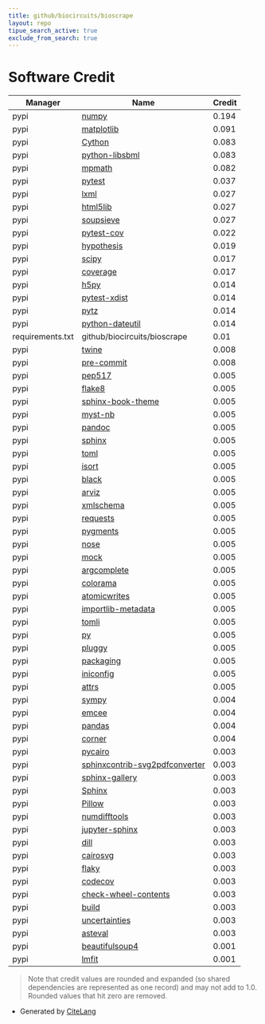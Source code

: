 ```yaml
---
title: github/biocircuits/bioscrape
layout: repo
tipue_search_active: true
exclude_from_search: true
---
```

# Software Credit

|Manager|Name|Credit|
|-------|----|------|
|pypi|[numpy](https://www.numpy.org)|0.194|
|pypi|[matplotlib](https://matplotlib.org)|0.091|
|pypi|[Cython](http://cython.org/)|0.083|
|pypi|[python-libsbml](http://sbml.org)|0.083|
|pypi|[mpmath](https://pypi.org/project/mpmath)|0.082|
|pypi|[pytest](https://docs.pytest.org/en/latest/)|0.037|
|pypi|[lxml](https://pypi.org/project/lxml)|0.027|
|pypi|[html5lib](https://pypi.org/project/html5lib)|0.027|
|pypi|[soupsieve](https://pypi.org/project/soupsieve)|0.027|
|pypi|[pytest-cov](https://pypi.org/project/pytest-cov)|0.022|
|pypi|[hypothesis](https://pypi.org/project/hypothesis)|0.019|
|pypi|[scipy](https://www.scipy.org)|0.017|
|pypi|[coverage](https://pypi.org/project/coverage)|0.017|
|pypi|[h5py](https://pypi.org/project/h5py)|0.014|
|pypi|[pytest-xdist](https://pypi.org/project/pytest-xdist)|0.014|
|pypi|[pytz](https://pypi.org/project/pytz)|0.014|
|pypi|[python-dateutil](https://pypi.org/project/python-dateutil)|0.014|
|requirements.txt|github/biocircuits/bioscrape|0.01|
|pypi|[twine](https://pypi.org/project/twine)|0.008|
|pypi|[pre-commit](https://pypi.org/project/pre-commit)|0.008|
|pypi|[pep517](https://pypi.org/project/pep517)|0.005|
|pypi|[flake8](https://pypi.org/project/flake8)|0.005|
|pypi|[sphinx-book-theme](https://pypi.org/project/sphinx-book-theme)|0.005|
|pypi|[myst-nb](https://pypi.org/project/myst-nb)|0.005|
|pypi|[pandoc](https://pypi.org/project/pandoc)|0.005|
|pypi|[sphinx](https://pypi.org/project/sphinx)|0.005|
|pypi|[toml](https://pypi.org/project/toml)|0.005|
|pypi|[isort](https://pypi.org/project/isort)|0.005|
|pypi|[black](https://pypi.org/project/black)|0.005|
|pypi|[arviz](https://pypi.org/project/arviz)|0.005|
|pypi|[xmlschema](https://github.com/sissaschool/xmlschema)|0.005|
|pypi|[requests](https://pypi.org/project/requests)|0.005|
|pypi|[pygments](https://pypi.org/project/pygments)|0.005|
|pypi|[nose](https://pypi.org/project/nose)|0.005|
|pypi|[mock](https://pypi.org/project/mock)|0.005|
|pypi|[argcomplete](https://pypi.org/project/argcomplete)|0.005|
|pypi|[colorama](https://pypi.org/project/colorama)|0.005|
|pypi|[atomicwrites](https://pypi.org/project/atomicwrites)|0.005|
|pypi|[importlib-metadata](https://pypi.org/project/importlib-metadata)|0.005|
|pypi|[tomli](https://pypi.org/project/tomli)|0.005|
|pypi|[py](https://pypi.org/project/py)|0.005|
|pypi|[pluggy](https://pypi.org/project/pluggy)|0.005|
|pypi|[packaging](https://pypi.org/project/packaging)|0.005|
|pypi|[iniconfig](https://pypi.org/project/iniconfig)|0.005|
|pypi|[attrs](https://pypi.org/project/attrs)|0.005|
|pypi|[sympy](https://sympy.org)|0.004|
|pypi|[emcee](https://emcee.readthedocs.io)|0.004|
|pypi|[pandas](https://pandas.pydata.org)|0.004|
|pypi|[corner](https://corner.readthedocs.io)|0.004|
|pypi|[pycairo](https://pypi.org/project/pycairo)|0.003|
|pypi|[sphinxcontrib-svg2pdfconverter](https://pypi.org/project/sphinxcontrib-svg2pdfconverter)|0.003|
|pypi|[sphinx-gallery](https://pypi.org/project/sphinx-gallery)|0.003|
|pypi|[Sphinx](https://pypi.org/project/Sphinx)|0.003|
|pypi|[Pillow](https://pypi.org/project/Pillow)|0.003|
|pypi|[numdifftools](https://pypi.org/project/numdifftools)|0.003|
|pypi|[jupyter-sphinx](https://pypi.org/project/jupyter-sphinx)|0.003|
|pypi|[dill](https://pypi.org/project/dill)|0.003|
|pypi|[cairosvg](https://pypi.org/project/cairosvg)|0.003|
|pypi|[flaky](https://pypi.org/project/flaky)|0.003|
|pypi|[codecov](https://pypi.org/project/codecov)|0.003|
|pypi|[check-wheel-contents](https://pypi.org/project/check-wheel-contents)|0.003|
|pypi|[build](https://pypi.org/project/build)|0.003|
|pypi|[uncertainties](https://pypi.org/project/uncertainties)|0.003|
|pypi|[asteval](https://pypi.org/project/asteval)|0.003|
|pypi|[beautifulsoup4](https://www.crummy.com/software/BeautifulSoup/bs4/)|0.001|
|pypi|[lmfit](https://lmfit.github.io//lmfit-py/)|0.001|


> Note that credit values are rounded and expanded (so shared dependencies are represented as one record) and may not add to 1.0. Rounded values that hit zero are removed.


- Generated by [CiteLang](https://github.com/vsoch/citelang)
